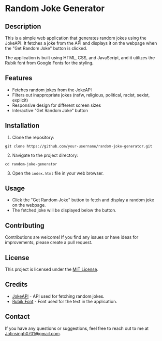 # Random Joke Generator

## Description

This is a simple web application that generates random jokes using the JokeAPI. It fetches a joke from the API and displays it on the webpage when the "Get Random Joke" button is clicked.

The application is built using HTML, CSS, and JavaScript, and it utilizes the Rubik font from Google Fonts for the styling.

## Features

- Fetches random jokes from the JokeAPI
- Filters out inappropriate jokes (nsfw, religious, political, racist, sexist, explicit)
- Responsive design for different screen sizes
- Interactive "Get Random Joke" button

## Installation

1. Clone the repository:

```
git clone https://github.com/your-username/random-joke-generator.git
```

2. Navigate to the project directory:

```
cd random-joke-generator
```

3. Open the `index.html` file in your web browser.

## Usage

- Click the "Get Random Joke" button to fetch and display a random joke on the webpage.
- The fetched joke will be displayed below the button.

## Contributing

Contributions are welcome! If you find any issues or have ideas for improvements, please create a pull request.

## License

This project is licensed under the [MIT License](LICENSE).

## Credits

- [JokeAPI](https://v2.jokeapi.dev) - API used for fetching random jokes.
- [Rubik Font](https://fonts.google.com/specimen/Rubik) - Font used for the text in the application.

## Contact

If you have any questions or suggestions, feel free to reach out to me at Jatinsingh0701@gmail.com.
```

